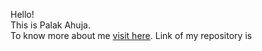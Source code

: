 Hello! <br>
This is Palak Ahuja. <br>
To know more about me <a href = "https://github.com/Palak-2109">visit here</a>.
Link of my repository is <a href= "https://github.com/Palak-2109/GoGitSample"></a>